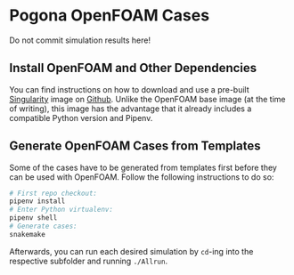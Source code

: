 # Pogona OpenFOAM Cases

Do not commit simulation results here!

## Install OpenFOAM and Other Dependencies

You can find instructions on how to download and use a pre-built [Singularity](https://sylabs.io/docs/#singularity) image on [Github](https://github.com/lumpiluk/pogona-container).
Unlike the OpenFOAM base image (at the time of writing), this image has the advantage that it already includes a compatible Python version and Pipenv.

## Generate OpenFOAM Cases from Templates

Some of the cases have to be generated from templates first before they can be used with OpenFOAM.
Follow the following instructions to do so:

```bash
# First repo checkout:
pipenv install
# Enter Python virtualenv:
pipenv shell
# Generate cases:
snakemake
```

Afterwards, you can run each desired simulation by `cd`-ing into the respective subfolder and running `./Allrun`.
